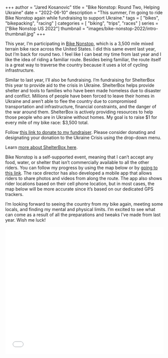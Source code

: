 +++
author = "Jared Kosanovic"
title = "Bike Nonstop: Round Two, Helping Ukraine"
date = "2022-06-10"
description = "This summer, I'm going to ride Bike Nonstop again while fundraising to support Ukraine."
tags = [
    "bikes",
    "bikepacking",
    "racing"
]
categories = [
    "biking",
    "trips",
    "races"
]
series = ["Bike Nonstop US 2022"]
thumbnail = "images/bike-nonstop-2022/intro-thumbnail.jpg"
+++

This year, I’m participating in [Bike Nonstop](https://bikenonstop.com/), which is a 3,500 mile mixed terrain bike race across the United States.
I did this same event last year, but I’m back for round two.
I feel like I can beat my time from last year and I like the idea of riding a familiar route.
Besides being familiar, the route itself is a great way to traverse the country because it uses a lot of cycling infrastructure.

Similar to last year, I’ll also be fundraising.
I’m fundraising for ShelterBox this year to provide aid to the crisis in Ukraine.
ShelterBox helps provide shelter and tools to families who have been made homeless due to disaster and conflict.
Millions of people have been forced to leave their homes in Ukraine and aren’t able to flee the country due to compromised transportation and infrastructure, financial constraints, and the danger of the war around them.
ShelterBox is actively providing resources to help those people who are in Ukraine without homes. My goal is to raise $1 for every mile of my bike race: $3,500 total.

Follow [this link to donate to my fundraiser](https://givebutter.com/SBUSA/jaredkosanovic).
Please consider donating and designating your donation to the Ukraine Crisis using the drop-down menu.

Learn [more about ShelterBox here](https://www.shelterboxusa.org/home-page/about/).

Bike Nonstop is a self-supported event, meaning that I can’t accept any food, water, or shelter that isn’t commercially available to all the other riders.
You can follow my progress by using the map below or by [going to this link](https://trackleaders.com/bikenonstop22).
The race director has also developed a mobile app that allows riders to share photos and videos from along the route.
The app also shows rider locations based on their cell phone location, but in most cases, the map below will be more accurate since it’s based on our dedicated GPS trackers.

I’m looking forward to seeing the country from my bike again, meeting some locals, and finding my mental and physical limits.
I’m excited to see what can come as a result of all the preparations and tweaks I’ve made from last year.
Wish me luck!

<iframe width="100%" height="405" frameborder="0" scrolling="no" src="//trackleaders.com/bikenonstop22f.php" allowfullscreen></iframe>
